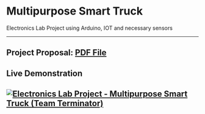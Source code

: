 # Multipurpose Smart Truck

Electronics Lab Project using Arduino, IOT and necessary sensors

-----

## Project Proposal: [PDF File](Project_Proposal.pdf)
## Live Demonstration
[![Electronics Lab Project - Multipurpose Smart Truck (Team Terminator)](https://img.youtube.com/vi/jxQKOJerdgs/maxresdefault.jpg)](https://www.youtube.com/watch?v=jxQKOJerdgs) 
----


